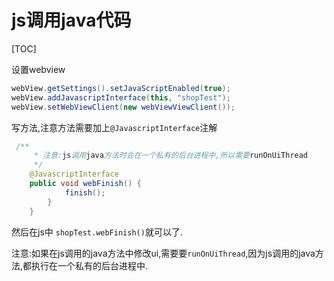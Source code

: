 # js调用java代码

[TOC]

设置webview

~~~~java
webView.getSettings().setJavaScriptEnabled(true);
webView.addJavascriptInterface(this, "shopTest");
webView.setWebViewClient(new webViewViewClient());
~~~~

写方法,注意方法需要加上`@JavascriptInterface`注解

~~~~java
 /**
     * 注意:js调用java方法时会在一个私有的后台进程中,所以需要runOnUiThread
     */
    @JavascriptInterface
    public void webFinish() {
        	finish();
        }
    }
~~~~

然后在js中 `shopTest.webFinish()`就可以了.



注意:如果在js调用的java方法中修改ui,需要要`runOnUiThread`,因为js调用的java方法,都执行在一个私有的后台进程中.